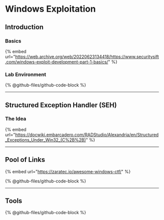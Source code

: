# Windows Exploitation

## Introduction

### Basics

{% embed url="https://web.archive.org/web/20220623134418/https://www.securitysift.com/windows-exploit-development-part-1-basics/" %}

### Lab Environment

{% @github-files/github-code-block %}

***

## Structured Exception Handler (SEH)

### The Idea

{% embed url="https://docwiki.embarcadero.com/RADStudio/Alexandria/en/Structured_Exceptions_Under_Win32_(C%2B%2B)" %}

***

## Pool of Links

{% embed url="https://zaratec.io/awesome-windows-ctf/" %}

{% @github-files/github-code-block %}

***

## Tools

{% @github-files/github-code-block %}

